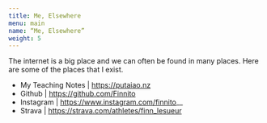```yaml
---
title: Me, Elsewhere
menu: main
name: “Me, Elsewhere”
weight: 5
---
```


The internet is a big place and we can often be found in many places. Here are some of the places that I exist.

- My Teaching Notes | https://putaiao.nz
- Github | https://github.com/Finnito
- Instagram | https://www.instagram.com/finnito__
- Strava | https://strava.com/athletes/finn_lesueur